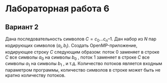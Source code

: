 # Лабораторная работа 6

## Вариант 2

Дана последовательность символов $С = {с_0 ...с_n–1 }$. Дан набор из $N$
пар кодирующих символов $(a_i, b_i )$. Создать OpenMP-приложение, кодирующее
строку $С$ следующим образом: поток 0 заменяет в строке $C$ все символы $a_0$ на
символы $b_0$ , поток 1 заменяет в строке $C$ все символы $a_1$ на символы $b_1$ , и т.д.
Количество потоков является входным параметром программы, количество
символов в строке может быть не кратно количеству потоков.
